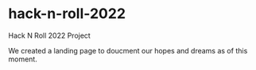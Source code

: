 # hack-n-roll-2022
Hack N Roll 2022 Project

We created a landing page to doucment our hopes and dreams as of this moment.
